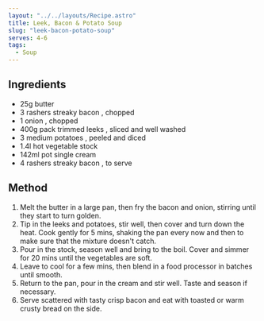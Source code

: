 ```yaml
---
layout: "../../layouts/Recipe.astro"
title: Leek, Bacon & Potato Soup
slug: "leek-bacon-potato-soup"
serves: 4-6
tags:
  - Soup
---
```


## Ingredients

- 25g butter
- 3 rashers streaky bacon , chopped
- 1 onion , chopped
- 400g pack trimmed leeks , sliced and well washed
- 3 medium potatoes , peeled and diced
- 1.4l hot vegetable stock
- 142ml pot single cream
- 4 rashers streaky bacon , to serve

## Method

1. Melt the butter in a large pan, then fry the bacon and onion, stirring until they start to turn golden.
1. Tip in the leeks and potatoes, stir well, then cover and turn down the heat. Cook gently for 5 mins, shaking the pan every now and then to make sure that the mixture doesn't catch.
1. Pour in the stock, season well and bring to the boil. Cover and simmer for 20 mins until the vegetables are soft.
1. Leave to cool for a few mins, then blend in a food processor in batches until smooth.
1. Return to the pan, pour in the cream and stir well. Taste and season if necessary.
1. Serve scattered with tasty crisp bacon and eat with toasted or warm crusty bread on the side.
